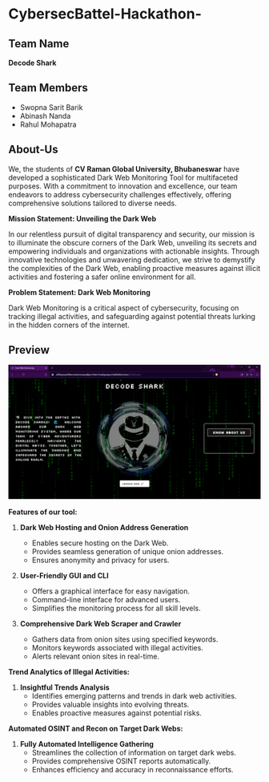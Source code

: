 # CybersecBattel-Hackathon-

## Team Name 

**Decode Shark**

## Team Members

- Swopna Sarit Barik
- Abinash Nanda
- Rahul Mohapatra

## About-Us
We, the students of **CV Raman Global University, Bhubaneswar** have developed a sophisticated Dark Web Monitoring Tool for multifaceted purposes. With a commitment to innovation and excellence, our team endeavors to address cybersecurity challenges effectively, offering comprehensive solutions tailored to diverse needs.

**Mission Statement: Unveiling the Dark Web**

In our relentless pursuit of digital transparency and security, our mission is to illuminate the obscure corners of the Dark Web, unveiling its secrets and empowering individuals and organizations with actionable insights. Through innovative technologies and unwavering dedication, we strive to demystify the complexities of the Dark Web, enabling proactive measures against illicit activities and fostering a safer online environment for all.

**Problem Statement: Dark Web Monitoring**

Dark Web Monitoring is a critical aspect of cybersecurity, focusing on tracking illegal activities, and safeguarding against potential threats lurking in the hidden corners of the internet.

## Preview
![Preview](Preview.png)

**Features of our tool:**

1. **Dark Web Hosting and Onion Address Generation**
   - Enables secure hosting on the Dark Web.
   - Provides seamless generation of unique onion addresses.
   - Ensures anonymity and privacy for users.

2. **User-Friendly GUI and CLI**
   - Offers a graphical interface for easy navigation.
   - Command-line interface for advanced users.
   - Simplifies the monitoring process for all skill levels.

3. **Comprehensive Dark Web Scraper and Crawler**
   - Gathers data from onion sites using specified keywords.
   - Monitors keywords associated with illegal activities.
   - Alerts relevant onion sites in real-time.

**Trend Analytics of Illegal Activities:**

1. **Insightful Trends Analysis**
   - Identifies emerging patterns and trends in dark web activities.
   - Provides valuable insights into evolving threats.
   - Enables proactive measures against potential risks.

**Automated OSINT and Recon on Target Dark Webs:**

1. **Fully Automated Intelligence Gathering**
   - Streamlines the collection of information on target dark webs.
   - Provides comprehensive OSINT reports automatically.
   - Enhances efficiency and accuracy in reconnaissance efforts.
